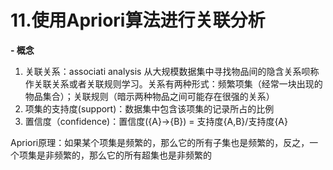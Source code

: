# 11.使用Apriori算法进行关联分析 #

**- 概念**

1. 关联关系：associati analysis 从大规模数据集中寻找物品间的隐含关系呗称作关联关系或者关联规则学习。关系有两种形式：频繁项集（经常一块出现的物品集合）；关联规则（暗示两种物品之间可能存在很强的关系）
2. 项集的支持度(support)：数据集中包含该项集的记录所占的比例
3. 置信度（confidence)：置信度({A}->{B}) = 支持度{A,B}/支持度{A} 

Apriori原理：如果某个项集是频繁的，那么它的所有子集也是频繁的，反之，一个项集是非频繁的，那么它的所有超集也是非频繁的